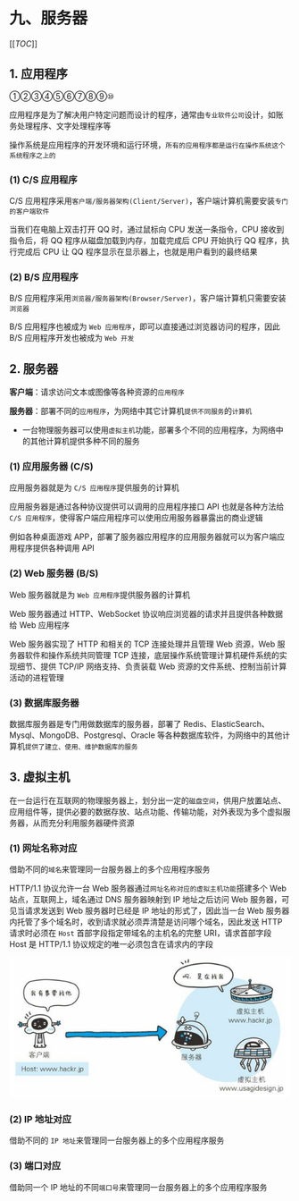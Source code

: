 # 九、服务器

[[_TOC_]]

## 1. 应用程序

①②③④⑤⑥⑦⑧⑨⑩

应用程序是为了解决用户特定问题而设计的程序，通常由`专业软件公司`设计，如账务处理程序、文字处理程序等

操作系统是应用程序的开发环境和运行环境，`所有的应用程序都是运行在操作系统这个系统程序之上的`

### (1) C/S 应用程序

C/S 应用程序采用`客户端/服务器架构(Client/Server)`，客户端计算机需要安装`专门的客户端软件`

当我们在电脑上双击打开 QQ 时，通过鼠标向 CPU 发送一条指令，CPU 接收到指令后，将 QQ 程序从磁盘加载到内存，加载完成后 CPU 开始执行 QQ 程序，执行完成后 CPU 让 QQ 程序显示在显示器上，也就是用户看到的最终结果

### (2) B/S 应用程序

B/S 应用程序采用`浏览器/服务器架构(Browser/Server)`，客户端计算机只需要安装`浏览器`

B/S 应用程序也被成为 `Web 应用程序`，即可以直接通过浏览器访问的程序，因此 B/S 应用程序开发也被成为 `Web 开发`

## 2. 服务器

**客户端**：请求访问文本或图像等各种资源的`应用程序`

**服务器**：部署不同的`应用程序`，为网络中其它计算机`提供不同服务`的`计算机`

* 一台物理服务器可以使用`虚拟主机`功能，部署多个不同的应用程序，为网络中的其他计算机提供多种不同的服务

### (1) 应用服务器 (C/S)

应用服务器就是为 `C/S 应用程序`提供服务的计算机

应用服务器是通过各种协议提供可以调用的应用程序接口 API 也就是各种方法给`C/S 应用程序`，使得客户端应用程序可以使用应用服务器暴露出的商业逻辑

例如各种桌面游戏 APP，部署了服务器应用程序的应用服务器就可以为客户端应用程序提供各种调用 API

### (2) Web 服务器 (B/S)

Web 服务器就是为 `Web 应用程序`提供服务器的计算机

Web 服务器通过 HTTP、WebSocket 协议响应浏览器的请求并且提供各种数据给 Web 应用程序

Web 服务器实现了 HTTP 和相关的 TCP 连接处理并且管理 Web 资源，Web 服务器软件和操作系统共同管理 TCP 连接，底层操作系统管理计算机硬件系统的实现细节、提供 TCP/IP 网络支持、负责装载 Web 资源的文件系统、控制当前计算活动的进程管理

### (3) 数据库服务器

数据库服务器是专门用做数据库的服务器，部署了 Redis、ElasticSearch、Mysql、MongoDB、Postgresql、Oracle 等各种数据库软件，为网络中的其他计算机`提供了建立、使用、维护数据库的服务`

## 3. 虚拟主机

在一台运行在互联网的物理服务器上，划分出一定的`磁盘空间`，供用户放置站点、应用组件等，提供必要的数据存放、站点功能、传输功能，对外表现为多个虚拟服务器，从而充分利用服务器硬件资源

### (1) 网址名称对应

借助不同的`域名`来管理同一台服务器上的多个应用程序服务

HTTP/1.1 协议允许一台 Web 服务器通过`网址名称对应的虚拟主机功能`搭建多个 Web 站点，互联网上，域名通过 DNS 服务器映射到 IP 地址之后访问 Web 服务器，可见当请求发送到 Web 服务器时已经是 IP 地址的形式了，因此当一台 Web 服务器内托管了多个域名时，收到请求就必须弄清楚是访问哪个域名，因此发送 HTTP 请求时必须在 `Host` 首部字段指定带域名的主机名的完整 URI，请求首部字段 Host 是 HTTP/1.1 协议规定的唯一必须包含在请求内的字段

![Host](https://github.com/yuyuyuzhang/Blog/blob/master/images/%E8%AE%A1%E7%AE%97%E6%9C%BA%E7%BD%91%E7%BB%9C/HTTP%E5%8D%8F%E8%AE%AE/Host.png)

### (2) IP 地址对应

借助不同的 `IP 地址`来管理同一台服务器上的多个应用程序服务

### (3) 端口对应

借助同一个 IP 地址的不同`端口号`来管理同一台服务器上的多个应用程序服务
